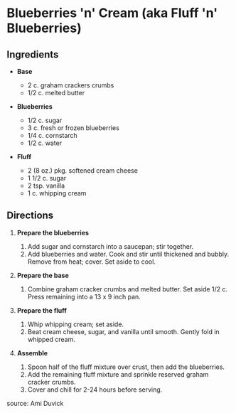 # Blueberries 'n' Cream (aka Fluff 'n' Blueberries)

## Ingredients

- **Base**

  - 2 c. graham crackers crumbs
  - 1/2 c. melted butter

- **Blueberries**

  - 1/2 c. sugar
  - 3 c. fresh or frozen blueberries
  - 1/4 c. cornstarch
  - 1/2 c. water

- **Fluff**

  - 2 (8 oz.) pkg. softened cream cheese
  - 1 1/2 c. sugar
  - 2 tsp. vanilla
  - 1 c. whipping cream

## Directions

1. **Prepare the blueberries**

   1. Add sugar and cornstarch into a saucepan; stir together.
   2. Add blueberries and water. Cook and stir until thickened and bubbly. Remove from heat; cover. Set aside to cool.

2. **Prepare the base**

   1. Combine graham cracker crumbs and melted butter. Set aside 1/2 c. Press remaining into a 13 x 9 inch pan.

3. **Prepare the fluff**

   1. Whip whipping cream; set aside.
   2. Beat cream cheese, sugar, and vanilla until smooth. Gently fold in whipped cream.

4. **Assemble**

   1. Spoon half of the fluff mixture over crust, then add the blueberries.
   2. Add the remaining fluff mixture and sprinkle reserved graham cracker crumbs.
   3. Cover and chill for 2-24 hours before serving.

source:  Ami Duvick